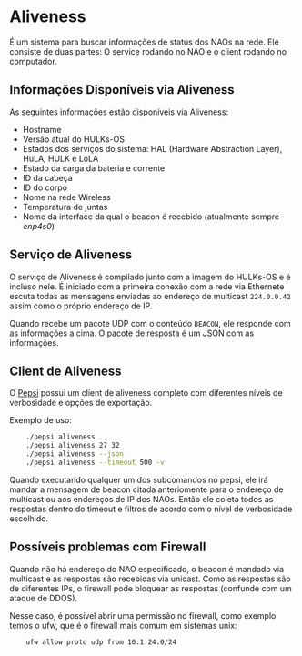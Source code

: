 # Aliveness
É um sistema para buscar informações de status dos NAOs na rede. Ele consiste de duas partes: O service rodando no NAO e o client rodando no computador.

## Informações Disponíveis via Aliveness
As seguintes informações estão disponíveis via Aliveness:
- Hostname
- Versão atual do HULKs-OS
- Estados dos serviços do sistema: HAL (Hardware Abstraction Layer), HuLA, HULK e LoLA
- Estado da carga da bateria e corrente
- ID da cabeça
- ID do corpo
- Nome na rede Wireless
- Temperatura de juntas
- Nome da interface da qual o beacon é recebido (atualmente sempre *enp4s0*)

## Serviço de Aliveness
O serviço de Aliveness é compilado junto com a imagem do HULKs-OS e é incluso nele. É iniciado com a primeira conexão com a rede via Ethernete escuta todas as mensagens enviadas ao endereço de multicast `224.0.0.42` assim como o próprio endereço de IP.

Quando recebe um pacote UDP com o conteúdo `BEACON`, ele responde com as informações a cima. O pacote de resposta é um JSON com as informações.

## Client de Aliveness
O [Pepsi](./pepsi.md) possui um client de aliveness completo com diferentes níveis de verbosidade e opções de exportação.

Exemplo de uso:
```bash
    ./pepsi aliveness
    ./pepsi aliveness 27 32
    ./pepsi aliveness --json
    ./pepsi aliveness --timeout 500 -v
```

Quando executando qualquer um dos subcomandos no pepsi, ele irá mandar a mensagem de beacon citada anteriomente para o endereço de multicast ou aos endereços de IP dos NAOs. Então ele coleta todos as respostas dentro do timeout e filtros de acordo com o nível de verbosidade escolhido.

## Possíveis problemas com Firewall
Quando não há endereço do NAO especificado, o beacon é mandado via multicast e as respostas são recebidas via unicast. Como as respostas são de diferentes IPs, o firewall pode bloquear as respostas (confunde com um ataque de DDOS).

Nesse caso, é possível abrir uma permissão no firewall, como exemplo temos o ufw, que é o firewall mais comum em sistemas unix:
```bash
    ufw allow proto udp from 10.1.24.0/24
```